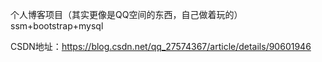 个人博客项目（其实更像是QQ空间的东西，自己做着玩的） ssm+bootstrap+mysql

CSDN地址：https://blog.csdn.net/qq_27574367/article/details/90601946
